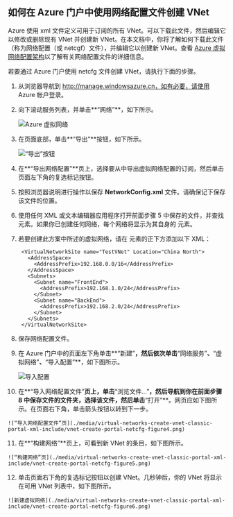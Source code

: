 ## 如何在 Azure 门户中使用网络配置文件创建 VNet

Azure 使用 xml 文件定义可用于订阅的所有 VNet。可以下载此文件，然后编辑它以修改或删除现有 VNet 并创建新 VNet。在本文档中，你将了解如何下载此文件（称为网络配置（或 netcgf）文件），并编辑它以创建新 VNet。查看 [Azure 虚拟网络配置架构](https://msdn.microsoft.com/zh-cn/library/azure/jj157100.aspx)以了解有关网络配置文件的详细信息。

若要通过 Azure 门户使用 netcfg 文件创建 VNet，请执行下面的步骤。

1. 从浏览器导航到 http://manage.windowsazure.cn，如有必要，请使用 Azure 帐户登录。
2. 向下滚动服务列表，并单击**“网络”**，如下所示。

	![Azure 虚拟网络](./media/virtual-networks-create-vnet-classic-portal-xml-include/vnet-create-portal-netcfg-figure1.gif)

3. 在页面底部，单击**“导出”**按钮，如下所示。

	![“导出”按钮](./media/virtual-networks-create-vnet-classic-portal-xml-include/vnet-create-portal-netcfg-figure2.png)

4. 在**“导出网络配置”**页上，选择要从中导出虚拟网络配置的订阅，然后单击页面左下角的复选标记按钮。
5. 按照浏览器说明进行操作以保存 **NetworkConfig.xml** 文件。请确保记下保存该文件的位置。
6. 使用任何 XML 或文本编辑器应用程序打开前面步骤 5 中保存的文件，并查找 **<VirtualNetworkSites>** 元素。如果你已创建任何网络，每个网络将显示为其自身的 **<VirtualNetworkSite>** 元素。
7. 若要创建此方案中所述的虚拟网络，请在 **<VirtualNetworkSites>** 元素的正下方添加以下 XML：

		<VirtualNetworkSite name="TestVNet" Location="China North">
		  <AddressSpace>
		    <AddressPrefix>192.168.0.0/16</AddressPrefix>
		  </AddressSpace>
		  <Subnets>
		    <Subnet name="FrontEnd">
		      <AddressPrefix>192.168.1.0/24</AddressPrefix>
		    </Subnet>
		    <Subnet name="BackEnd">
		      <AddressPrefix>192.168.2.0/24</AddressPrefix>
		    </Subnet>
		  </Subnets>
		</VirtualNetworkSite>

8.  保存网络配置文件。
9.  在 Azure 门户中的页面左下角单击**“新建”**，然后依次单击**“网络服务”**、**“虚拟网络”**、**“导入配置”**，如下图所示。

	![导入配置](./media/virtual-networks-create-vnet-classic-portal-xml-include/vnet-create-portal-netcfg-figure3.gif)

10.  在**“导入网络配置文件”**页上，单击**“浏览文件...”**，然后导航到你在前面步骤 8 中保存文件的文件夹，选择该文件，然后单击**“打开”**。网页应如下图所示。在页面右下角，单击箭头按钮以转到下一步。

	![“导入网络配置文件”页](./media/virtual-networks-create-vnet-classic-portal-xml-include/vnet-create-portal-netcfg-figure4.png)

11.   在**“构建网络”**页上，可看到新 VNet 的条目，如下图所示。

	![“构建网络”页](./media/virtual-networks-create-vnet-classic-portal-xml-include/vnet-create-portal-netcfg-figure5.png)

12.   单击页面右下角的复选标记按钮以创建 VNet。几秒钟后，你的 VNet 将显示在可用 VNet 列表中，如下图所示。

	![新建虚拟网络](./media/virtual-networks-create-vnet-classic-portal-xml-include/vnet-create-portal-netcfg-figure6.png)

<!---HONumber=69-->
